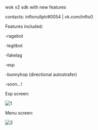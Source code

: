 wok v2 sdk with new features

contacts: inftonullptr#0054 | vk.com/infto0

Features included:

-ragebot

-legitbot

-fakelag

-esp

-bunnyhop (directional autostrafer)

-soon...!

Esp screen:

![1](https://user-images.githubusercontent.com/73301381/130325781-16da5dda-151b-4994-9da8-33b651da4826.PNG)

Menu screen:

![2](https://user-images.githubusercontent.com/73301381/130325794-3fc1a133-fdd1-46ef-a89e-ee6b9560aad2.PNG)

